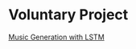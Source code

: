 
# Voluntary Project
 [Music Generation with LSTM](https://github.com/shaficse/music_generation_rnn.git)



